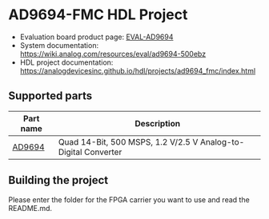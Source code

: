 # AD9694-FMC HDL Project

- Evaluation board product page: [EVAL-AD9694](https://www.analog.com/eval-ad9694)
- System documentation: https://wiki.analog.com/resources/eval/ad9694-500ebz
- HDL project documentation: https://analogdevicesinc.github.io/hdl/projects/ad9694_fmc/index.html

## Supported parts

| Part name                               | Description                                  |
|-----------------------------------------|----------------------------------------------|
| [AD9694](https://www.analog.com/ad9694) | Quad 14-Bit, 500 MSPS, 1.2 V/2.5 V Analog-to-Digital Converter |

## Building the project

Please enter the folder for the FPGA carrier you want to use and read the README.md.

